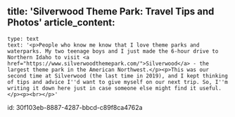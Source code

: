 title: 'Silverwood Theme Park: Travel Tips and Photos'
article_content:
  -
    type: text
    text: '<p>People who know me know that I love theme parks and waterparks. My two teenage boys and I just made the 6-hour drive to Northern Idaho to visit <a href="https://www.silverwoodthemepark.com/">Silverwood</a> - the largest theme park in the American Northwest.</p><p>This was our second time at Silverwood (the last time in 2019), and I kept thinking of tips and advice I''d want to give myself on our next trip. So, I''m writing it down here just in case someone else might find it useful.</p><p><br></p>'
id: 30f103eb-8887-4287-bbcd-c89f8ca4762a
